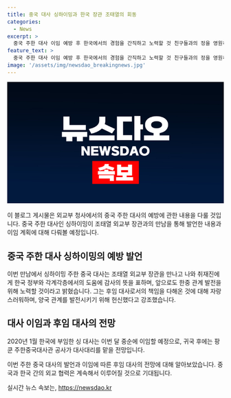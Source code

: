 ```yaml
---
title: 중국 대사 싱하이밍과 한국 장관 조태열의 회동
categories:
  - News
excerpt: >
  중국 주한 대사 이임 예방 후 한국에서의 경험을 간직하고 노력할 것 친구들과의 정을 영원히 기억 싱하이밍 주한 중국대사는 오늘 외교부 장관을 만나고 도움에 고마움을 표현했다. 싱 대사는 한국에서의 경험을 소중히 여기고 중한 관계 발전을 약속하며, 이에 따라 이달 중순 이임할 예정이다.
feature_text: >
  중국 주한 대사 이임 예방 후 한국에서의 경험을 간직하고 노력할 것 친구들과의 정을 영원히 기억 싱하이밍 주한 중국대사는 오늘 외교부 장관을 만나고 도움에 고마움을 표현했다. 싱 대사는 한국에서의 경험을 소중히 여기고 중한 관계 발전을 약속하며, 이에 따라 이달 중순 이임할 예정이다.
image: '/assets/img/newsdao_breakingnews.jpg'
---
```


<p><img src="/assets/img/newsdao_breakingnews.jpg" alt="firstkoreanews 속보" /></p>

<p>이 블로그 게시물은 외교부 청사에서의 중국 주한 대사의 예방에 관한 내용을 다룰 것입니다. 중국 주한 대사인 싱하이밍이 조태열 외교부 장관과의 만남을 통해 발언한 내용과 이임 계획에 대해 다뤄볼 예정입니다. </p>

<h2 data-ke-size="size26">중국 주한 대사 싱하이밍의 예방 발언</h2>

<p>이번 만남에서 싱하이밍 주한 중국 대사는 조태열 외교부 장관을 만나고 나와 취재진에게 한국 정부와 각계각층에서의 도움에 감사의 뜻을 표하며, 앞으로도 한중 관계 발전을 위해 노력할 것이라고 밝혔습니다. 그는 후임 대사로서의 책임을 다해온 것에 대해 자랑스러워하며, 양국 관계를 발전시키기 위해 헌신했다고 강조했습니다.</p>

<h2 data-ke-size="size26">대사 이임과 후임 대사의 전망</h2>

<p>2020년 1월 한국에 부임한 싱 대사는 이번 달 중순에 이임할 예정으로, 귀국 후에는 팡쿤 주한중국대사관 공사가 대사대리를 맡을 전망입니다.</p>

<p>이번 주한 중국 대사의 발언과 이임에 따른 후임 대사의 전망에 대해 알아보았습니다. 중국과 한국 간의 외교 협력은 계속해서 이루어질 것으로 기대됩니다.</p>
실시간 뉴스 속보는, <a href="https://newsdao.kr" rel="dofollow">https://newsdao.kr</a>


